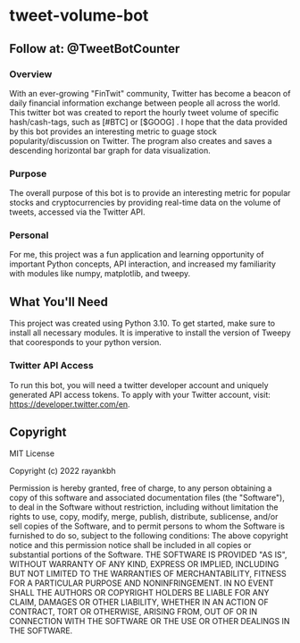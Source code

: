 # tweet-volume-bot

## Follow at: @TweetBotCounter

### Overview 
With an ever-growing "FinTwit" community, Twitter has become a beacon of daily financial information exchange between people all across the world. This twitter bot was created to report the hourly tweet volume of specific hash/cash-tags, such as [#BTC] or [$GOOG] . I hope that the data provided by this bot provides an interesting metric to guage stock popularity/discussion on Twitter. The program also creates and saves a descending horizontal bar graph for data visualization. 



### Purpose
The overall purpose of this bot is to provide an interesting metric for popular stocks and cryptocurrencies by providing real-time data on the volume of tweets, accessed via the Twitter API. 



### Personal
For me, this project was a fun application and learning opportunity of important Python concepts, API interaction, and increased my familiarity with modules like numpy, matplotlib, and tweepy. 



## What You'll Need
This project was created using Python 3.10. To get started, make sure to install all necessary modules. It is imperative to install the version of Tweepy that cooresponds to your python version. 


### Twitter API Access
To run this bot, you will need a twitter developer account and uniquely generated API access tokens. To apply with your Twitter account, visit: https://developer.twitter.com/en.



## Copyright

MIT License

Copyright (c) 2022 rayankbh

Permission is hereby granted, free of charge, to any person obtaining a copy
of this software and associated documentation files (the "Software"), to deal
in the Software without restriction, including without limitation the rights
to use, copy, modify, merge, publish, distribute, sublicense, and/or sell
copies of the Software, and to permit persons to whom the Software is
furnished to do so, subject to the following conditions:
The above copyright notice and this permission notice shall be included in all
copies or substantial portions of the Software.
THE SOFTWARE IS PROVIDED "AS IS", WITHOUT WARRANTY OF ANY KIND, EXPRESS OR
IMPLIED, INCLUDING BUT NOT LIMITED TO THE WARRANTIES OF MERCHANTABILITY,
FITNESS FOR A PARTICULAR PURPOSE AND NONINFRINGEMENT. IN NO EVENT SHALL THE
AUTHORS OR COPYRIGHT HOLDERS BE LIABLE FOR ANY CLAIM, DAMAGES OR OTHER
LIABILITY, WHETHER IN AN ACTION OF CONTRACT, TORT OR OTHERWISE, ARISING FROM,
OUT OF OR IN CONNECTION WITH THE SOFTWARE OR THE USE OR OTHER DEALINGS IN THE
SOFTWARE.
